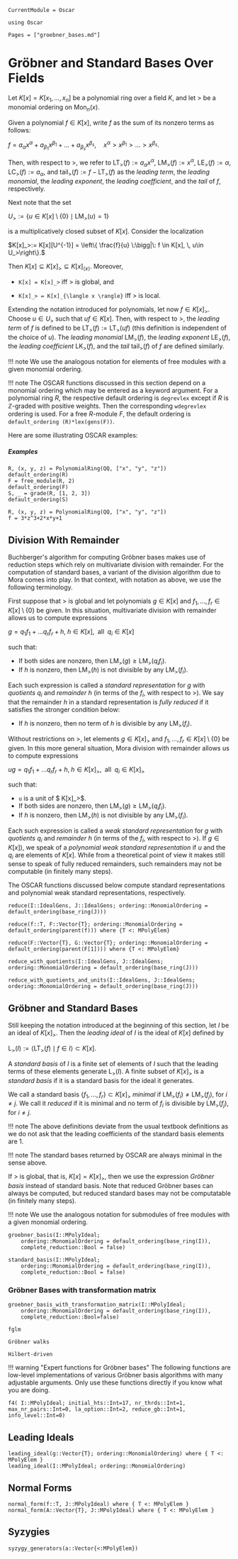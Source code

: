 ```@meta
CurrentModule = Oscar
```

```@setup oscar
using Oscar
```

```@contents
Pages = ["groebner_bases.md"]
```

# Gröbner and Standard Bases Over Fields

Let $K[x] = K[x_1, \dots, x_n]$ be a polynomial ring over a field $K$,
and let $>$ be a monomial ordering on $\text{Mon}_n(x)$.

Given a polynomial $f\in K[x]$, write $f$ as the sum of its nonzero terms as follows:

$f = a_\alpha x^\alpha + a_{\beta_1} x^{\beta_1} + \dots + a_{\beta_s} x^{\beta_s},\quad x^\alpha > x^{\beta_1} > \dots > x^{\beta_s} .$

Then, with respect to $>$, we refer to $\text{LT}_>(f) := a_\alpha x^\alpha$, $\text{LM}_>(f) := x^\alpha$, $\text{LE}_>(f) := \alpha$, $\text{LC}_>(f) := a_\alpha$,
and $\text{tail}_>(f) := f - \text{LT}_>(f)$ as the  *leading term*, the *leading monomial*, the *leading exponent*, the *leading
coefficient*, and the *tail* of $f$, respectively.

Next note that the set

$U_>:= \{u\in K[x]\setminus \{0\} \mid {\text{LM}}_>(u)=1 \}$

is a multiplicatively closed subset of $K[x]$. Consider the localization

$K[x]_>:= K[x][U^{-1}] = \left\{ \frac{f}{u} \:\bigg|\: f \in K[x], \, u\in U_>\right\}.$

Then $K[x]\subseteq K[x]_>\subseteq K[x]_{\langle x \rangle}.$ Moreover,

- ``K[x] = K[x]_>`` iff $>$ is global, and

- ``K[x]_> = K[x]_{\langle x \rangle}`` iff $>$ is local.

Extending the notation introduced for polynomials, let now $f\in K[x]_>$. Choose $u\in U_>$ such that
$uf\in K[x]$. Then, with respect to $>$, the  *leading term*  of $f$
is defined to be $\text{LT}_>(f) := \text{LT}_>(uf)$ (this definition is independent of the choice of $u$).
The *leading monomial* $\text{LM}_>(f)$, the *leading exponent* $\text{LE}_>(f)$, the
*leading coefficient* $\text{LK}_>(f)$, and the *tail* $\text{tail}_>(f)$ of $f$ are defined similarly.

!!! note
    We use the analogous notation for elements of free modules with a given monomial ordering.

!!! note
    The OSCAR functions discussed in this section depend on a monomial ordering which may be entered as a keyword argument.
    For a polynomial ring $R$, the respective default ordering is `degrevlex` except if $R$ is $\mathbb Z$-graded with
	positive weights. Then the corresponding `wdegrevlex` ordering is used. For a free $R$-module $F$, the default
	ordering is `default_ordering (R)*lex(gens(F))`.

Here are some illustrating OSCAR examples:

##### Examples

```@repl oscar
R, (x, y, z) = PolynomialRing(QQ, ["x", "y", "z"])
default_ordering(R)
F = free_module(R, 2)
default_ordering(F)
S, _ = grade(R, [1, 2, 3])
default_ordering(S)
```

```@repl oscar
R, (x, y, z) = PolynomialRing(QQ, ["x", "y", "z"])
f = 3*z^3+2*x*y+1
```

## Division With Remainder

Buchberger's algorithm for computing Gröbner bases makes use of reduction steps which rely on multivariate division with remainder.
For the computation of standard bases, a variant of the division algorithm due to Mora comes into play. In that context, with notation
as above, we use the following terminology.

First suppose that $>$ is global and let polynomials $g\in K[x]$ and $f_1, \dots, f_r\in K[x]\setminus \{0\}$ be given.
In this situation, multivariate division with remainder allows us to compute expressions

$g = q_1f_1+\dots q_rf_r + h, \; h\in K[x], \;\text{ all }\; q_i \in K[x]$

such that:

- If both sides are nonzero, then $\text{LM}_>(g) \ge \text{LM}_>(q_if_i)$.
- If $h$ is nonzero, then $\text{LM}_>(h)$ is not divisible by any $\text{LM}_>(f_i)$.

Each such expression is called a *standard representation* for $g$ with *quotients* $q_i$ and *remainder* $h$
(in terms of the $f_i$, with respect to $>$). We say that the remainder $h$ in a standard representation is
*fully reduced*  if it satisfies the stronger condition below:

- If $h$ is nonzero, then no term of $h$ is divisible by any $\text{LM}_>(f_i)$.

Without restrictions on  $>$, let elements $g\in K[x]_>$ and $f_1, \dots, f_r\in K[x]\setminus \{0\}$ be given.
In this more general situation, Mora division with remainder allows us to compute expressions

$ug = q_1f_1+\dots q_rf_r + h, \; h\in K[x]_>, \;\text{ all }\; q_i \in K[x]_>$

such that:

- ``u`` is a unit of $ K[x]_>$.
- If both sides are nonzero, then $\text{LM}_>(g) \ge \text{LM}_>(q_if_i)$.
- If $h$ is nonzero, then $\text{LM}_>(h)$ is not divisible by any $\text{LM}_>(f_i)$.

Each such expression is called a *weak standard representation* for $g$ with *quotients* $q_i$ and *remainder* $h$ (in terms of the $f_i$, with respect to $>$).
If $g\in K[x])$, we speak of a *polynomial weak standard representation* if $u$ and the $q_i$ are elements of $K[x].$ While from a theoretical point of view it makes
still sense to speak of fully reduced remainders, such remainders may not be computable (in finitely many steps).

The OSCAR functions discussed below compute standard representations and polynomial weak standard representations, respectively.

```@julia
reduce(I::IdealGens, J::IdealGens; ordering::MonomialOrdering = default_ordering(base_ring(J)))
```

```@julia
reduce(f::T, F::Vector{T}; ordering::MonomialOrdering = default_ordering(parent(f))) where {T <: MPolyElem}
```

```@julia
reduce(F::Vector{T}, G::Vector{T}; ordering::MonomialOrdering = default_ordering(parent(F[1]))) where {T <: MPolyElem}
```

```@julia
reduce_with_quotients(I::IdealGens, J::IdealGens; ordering::MonomialOrdering = default_ordering(base_ring(J)))
```

```@julia
reduce_with_quotients_and_units(I::IdealGens, J::IdealGens; ordering::MonomialOrdering = default_ordering(base_ring(J)))
```


## Gröbner and Standard Bases

Still keeping the notation introduced at the beginning of this section, let $I$ be an ideal of $K[x]_>$.
Then the *leading ideal* of $I$ is the ideal of $K[x]$ defined by

$\text{L}_>(I):=\langle \text{LT}_>(f) \mid f\in I\rangle\subset K[x].$

A *standard basis* of $I$ is a finite set of elements of $I$ such that the leading terms of these elements
generate $\text{L}_>(I)$. A finite subset of $K[x]_>$ is a *standard basis* if it is a standard basis for the
ideal it generates.

We call a standard basis $\{f_1,\dots, f_r\}\subset K[x]_>$ *minimal*  if  $\text{LM}_>(f_i)\neq \text{LM}_>(f_j)$,
for $i\neq j$. We call it *reduced* if  it is minimal and no term of $f_i$ is divisible by $\text{LM}_>(f_j)$, for $i\neq j$.

!!! note
    The above definitions deviate from the usual textbook definitions as we do not ask that the leading coefficients of the standard basis elements are 1.

!!! note
    The standard bases returned by OSCAR are always minimal in the sense above.

If $>$ is global, that is, $K[x] = K[x]_>$, then we use the expression *Gröbner basis* instead of standard basis.
Note that reduced Gröbner bases can always be computed, but reduced standard bases may not be computatable (in finitely many steps).

!!! note
    We use the analogous notation for submodules of free modules with a given monomial ordering.

```@docs
groebner_basis(I::MPolyIdeal;
	ordering::MonomialOrdering = default_ordering(base_ring(I)),
	complete_reduction::Bool = false)
```
```@docs
standard_basis(I::MPolyIdeal;
	ordering::MonomialOrdering = default_ordering(base_ring(I)),
	complete_reduction::Bool = false)
```
	
### Gröbner Bases with transformation matrix

```@docs
groebner_basis_with_transformation_matrix(I::MPolyIdeal;
	ordering::MonomialOrdering = default_ordering(base_ring(I)),
	complete_reduction::Bool=false)
```

    fglm

    Gröbner walks

    Hilbert-driven

!!! warning "Expert functions for Gröbner bases"
    The following functions are low-level implementations of various Gröbner
    basis algorithms with many adjustable arguments. Only use these
    functions directly if you know what you are doing.

```@docs
f4( I::MPolyIdeal; initial_hts::Int=17, nr_thrds::Int=1, max_nr_pairs::Int=0, la_option::Int=2, reduce_gb::Int=1, info_level::Int=0)
```

## Leading Ideals

```@docs
leading_ideal(g::Vector{T}; ordering::MonomialOrdering) where { T <: MPolyElem }
leading_ideal(I::MPolyIdeal; ordering::MonomialOrdering)
```

## Normal Forms

```@docs
normal_form(f::T, J::MPolyIdeal) where { T <: MPolyElem }
normal_form(A::Vector{T}, J::MPolyIdeal) where { T <: MPolyElem }
```

## Syzygies

```@docs
syzygy_generators(a::Vector{<:MPolyElem})
```

